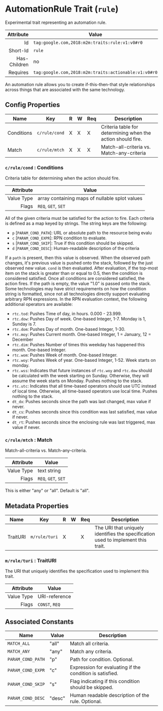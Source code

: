 # AutomationRule Trait (`rule`)


Experimental trait representing an automation rule.

| Attribute | Value |
|----:|-------------|
|  Id | `tag:google.com,2018:m2m:traits:rule:v1:v0#r0` |
| Short-Id | `rule` |
| Has-Children | no |
| Requires | `tag:google.com,2018:m2m:traits:actionable:v1:v0#r0`|

 An automation rule allows you to create if-this-then-that style relationships across things that are associated with the same technology.

## Config Properties

| Name |  Key | R | W |  Req |  Description |
|-----|---|----|----|----|----|
| Conditions | `c/rule/cond` | X | X | X | Criteria table for determining when the action should fire. |
| Match | `c/rule/mtch` | X | X | X | Match-all-criteria vs. Match-any-criteria |

### `c/rule/cond` : Conditions

Criteria table for determining when the action should fire.

| Attribute | Value |
|----:|-------------|
| Value Type | array containing maps of nullable splot values |
| Flags | `REQ`, `GET`, `SET`|

All of the given criteria must be satisfied for the action to fire. Each criteria
is defined as a map keyed by strings. The string keys are the
following:

*   `p` [`PARAM_COND_PATH`]: URL or absolute path to the resource
    being evalu
*   `c` [`PARAM_COND_EXPR`]: RPN condition to evaluate.
*   `s` [`PARAM_COND_SKIP`]: True if this condition should be skipped.
*   `d` [`PARAM_COND_DESC`]: Human-readable description of the
    criteria

If a `path` is present, then this value is observed. When the observed
path changes, it's previous value is pushed onto the stack, followed
by the just observed new value. `cond` is then evaluated. After
evaluation, if the top-most item on the stack is greater than or equal
to 0.5, then the condition is considered satisfied. Once all
conditions are considered satisfied, the action fires. If the path is
empty, the value "1.0" is passed onto the stack. Some technologies may
have strict requirements on how the condition string is formatted,
since not all technologies directly support evaluating arbitrary RPN
expressions. In the RPN evaluation context, the following additional
operators are available:

*   `rtc.tod`: Pushes Time of day, in hours. 0.000 - 23.999.
*   `rtc.dow`: Pushes Day of week. One-based Integer, 1-7. Monday is
    1, Sunday is 7.
*   `rtc.dom`: Pushes Day of month. One-based Integer, 1-30.
*   `rtc.moy`: Pushes Current month. One-based Integer, 1 = January,
    12 = December
*   `rtc.dim`: Pushes Number of times this weekday has happened this
    month. One-based Integer.
*   `rtc.wom`: Pushes Week of month. One-based Integer.
*   `rtc.woy`: Pushes Week of year. One-based Integer, 1-52. Week
    starts on monday.
*   `rtc.wss`: Indicates that future instances of `rtc.woy` and
    `rtc.dow` should be calculated with the week starting on Sunday.
    Otherwise, they will assume the week starts on Monday. Pushes
    nothing to the stack.
*   `rtc.utc`: Indicates that all time-based operators should use UTC
    instead of local time. Otherwise, all time-based operators use
    local time. Pushes nothing to the stack.
*   `dt_dx`: Pushes seconds since the path was last changed, max value
    if never.
*   `dt_cs`: Pushes seconds since this condition was last satisfied,
    max value if never.
*   `dt_rt`: Pushes seconds since the enclosing rule was last
    triggered, max value if never.


### `c/rule/mtch` : Match

Match-all-criteria vs. Match-any-criteria.

| Attribute | Value |
|----:|-------------|
| Value Type | text string |
| Flags | `REQ`, `GET`, `SET`|

This is either "any" or "all". Default is "all".

## Metadata Properties

| Name |  Key | R | W |  Req |  Description |
|-----|---|----|----|----|----|
| TraitURI | `m/rule/turi` | X |   | X | The URI that uniquely identifies the specification used to implement this trait. |

### `m/rule/turi` : TraitURI

The URI that uniquely identifies the specification used to implement this trait.

| Attribute | Value |
|----:|-------------|
| Value Type | URI-reference |
| Flags | `CONST`, `REQ`|



## Associated Constants

| Name | Value | Description |
|-----|------|-------|
| `MATCH_ALL` | "all" | Match all criteria. |
| `MATCH_ANY` | "any" | Match any criteria. |
| `PARAM_COND_PATH` | "p" | Path for condition. Optional. |
| `PARAM_COND_EXPR` | "c" | Expression for evaluating if the condition is satisfied. |
| `PARAM_COND_SKIP` | "s" | Flag indicating if this condition should be skipped. |
| `PARAM_COND_DESC` | "desc" | Human readable description of the rule. Optional. |
